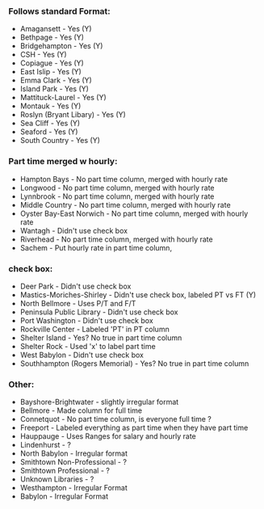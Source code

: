 ### Follows standard Format:

- Amagansett - Yes (Y)
- Bethpage - Yes (Y)
- Bridgehampton - Yes (Y)
- CSH - Yes (Y)
- Copiague - Yes (Y)
- East Islip - Yes (Y)
- Emma Clark - Yes (Y)
- Island Park - Yes (Y)
- Mattituck-Laurel - Yes (Y)
- Montauk - Yes (Y)
- Roslyn (Bryant Libary) - Yes (Y)
- Sea Cliff - Yes (Y)
- Seaford - Yes (Y)
- South Country - Yes (Y)


### Part time merged w hourly: 

- Hampton Bays - No part time column, merged with hourly rate
- Longwood - No part time column, merged with hourly rate
- Lynnbrook - No part time column, merged with hourly rate
- Middle Country - No part time column, merged with hourly rate
- Oyster Bay-East Norwich - No part time column, merged with hourly rate
- Wantagh - Didn't use check box
- Riverhead - No part time column, merged with hourly rate
- Sachem - Put hourly rate in part time column, 

### check box: 

- Deer Park - Didn't use check box
- Mastics-Moriches-Shirley - Didn't use check box, labeled PT vs FT (Y)
- North Bellmore - Uses P/T and F/T
- Peninsula Public Library - Didn't use check box
- Port Washington - Didn't use check box
- Rockville Center - Labeled 'PT' in PT column
- Shelter Island - Yes? No true in part time column
- Shelter Rock - Used 'x' to label part time
- West Babylon - Didn't use check box
- Southhampton (Rogers Memorial) - Yes? No true in part time column

### Other: 
- Bayshore-Brightwater - slightly irregular format
- Bellmore - Made column for full time
- Connetquot - No part time column, is everyone full time ?
- Freeport - Labeled everything as part time when they have part time
- Hauppauge - Uses Ranges for salary and hourly rate
- Lindenhurst - ?
- North Babylon - Irregular format
- Smithtown Non-Professional - ?
- Smithtown Professional - ?
- Unknown Libraries - ?
- Westhampton - Irregular Format
- Babylon - Irregular Format
